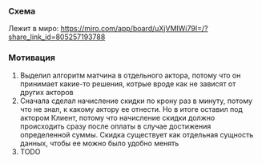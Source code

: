 ### Схема ###
Лежит в миро: https://miro.com/app/board/uXjVMIWi79I=/?share_link_id=805257193788


### Мотивация ###
1. Выделил алгоритм матчина в отдельного актора, потому что он принимает какие-то решения, котрые вроде как не зависят от других акторов
2. Сначала сделал начисление скидки по крону раз в минуту, потому что не знал, к какому актору ее отнести. Но в итоге оставил под актором Клиент, потому что начисление скидки должно происходить сразу после оплаты в случае достижения определенной суммы. Скидка существует как отдельная сущность данных, чтобы ее можно было удобно менять
100. TODO
